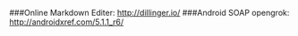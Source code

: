 ###Online Markdown Editer:  http://dillinger.io/
###Android SOAP opengrok: http://androidxref.com/5.1.1_r6/ 
